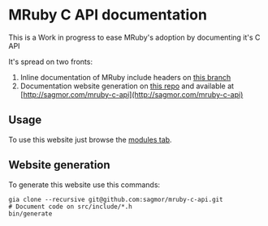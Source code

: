 # MRuby C API documentation

This is a Work in progress to ease MRuby's adoption by documenting it's C API

It's spread on two fronts:

1. Inline documentation of MRuby include headers on [this branch](https://github.com/sagmor/mruby/tree/api-documentation)
2. Documentation website generation on [this repo](https://github.com/sagmor/mruby-c-api) and available at [http://sagmor.com/mruby-c-api](http://sagmor.com/mruby-c-api)

## Usage

To use this website just browse the [modules tab](http://sagmor.com/mruby-c-api/modules.html).

## Website generation

To generate this website use this commands:

    gia clone --recursive git@github.com:sagmor/mruby-c-api.git
    # Document code on src/include/*.h
    bin/generate

